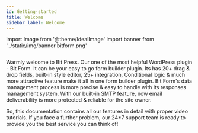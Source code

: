 ```yaml
---
id: Getting-started
title: Welcome
sidebar_label: Welcome
---
```


import Image from '@theme/IdealImage'
import banner from '../static/img/banner bitform.png'

<Image img={banner} />

Warmly welcome to Bit Press. Our one of the most helpful WordPress plugin - Bit Form. It can be your easy to go form builder plugin. Its has 20+ drag & drop fields, built-in style editor, 25+ integration, Conditional logic & much more attractive feature make it all in one form builder plugin. Bit Form's data management process is more precise & easy to handle with its responses management system. With our built-in SMTP feature, now email deliverability is more protected  & reliable for the site owner.
 
So, this documentation contains all our features in detail with proper video tutorials. If you face a further problem, our 24*7 support team is ready to provide you the best service you can think of!